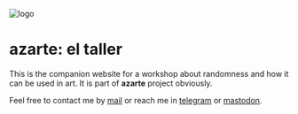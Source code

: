 ![logo](https://gitlab.com/azarte/azarte.gitlab.io/-/raw/master/public/assets/img/logo_64.png)

# azarte: el taller

This is the companion website for a workshop about randomness and how it can be used in art. It is part
of **azarte** project obviously.  

Feel free to contact me by [mail](mailto:rodrigovalla@protonmail.ch) or reach me in
[telegram](https://t.me/rvalla) or [mastodon](https://fosstodon.org/@rvalla).

